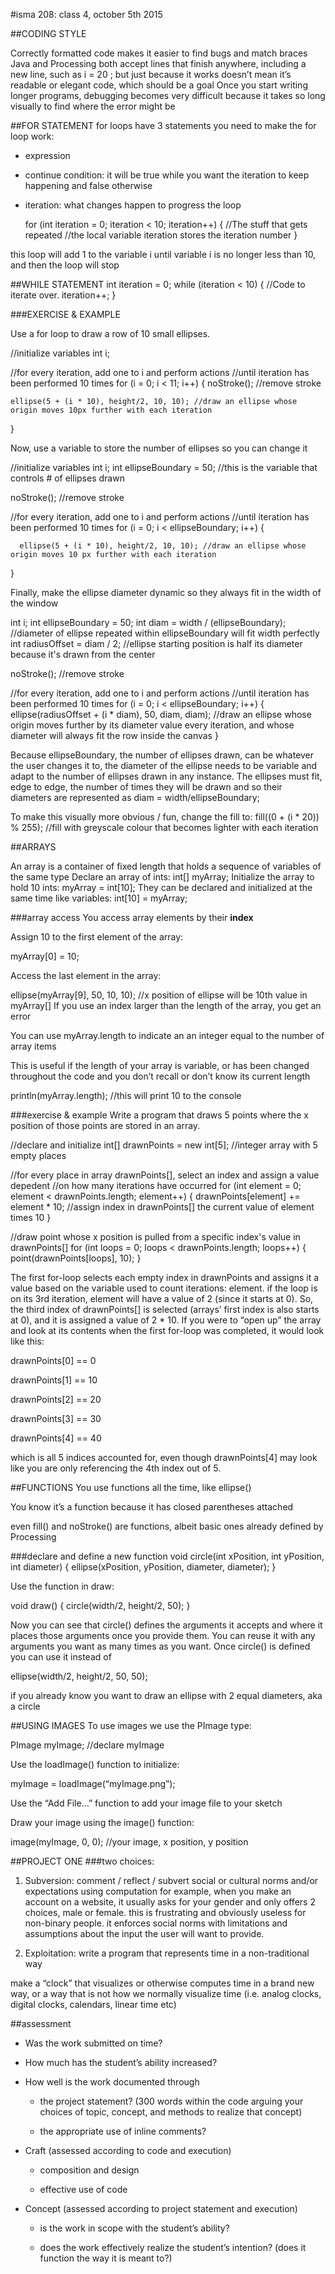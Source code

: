 #isma 208: class 4, october 5th 2015

##CODING STYLE

Correctly formatted code makes it easier to find bugs and match braces
Java and Processing both accept lines that finish anywhere, including a new line, such as
  i = 20
  ;
but just because it works doesn’t mean it’s readable or elegant code, which should be a goal
Once you start writing longer programs, debugging becomes very difficult because it takes so long visually to find where the error might be

##FOR STATEMENT
for loops have 3 statements you need to make the for loop work:
- expression
- continue condition: it will be true while you want the iteration to keep happening and false otherwise
- iteration: what changes happen to progress the loop

  for (int iteration = 0; iteration < 10; iteration++) {
    //The stuff that gets repeated
    //the local variable iteration stores the iteration number
  }

this loop will add 1 to the variable i until variable i is no longer less than 10, and then the loop will stop

##WHILE STATEMENT
  int iteration = 0;
  while (iteration < 10) {
    //Code to iterate over.
    iteration++;
  }

###EXERCISE & EXAMPLE

Use a for loop to draw a row of 10 small ellipses.

  //initialize variables
  int i;

  //for every iteration, add one to i and perform actions
  //until iteration has been performed 10 times
  for (i = 0; i < 11; i++) {
    noStroke(); //remove stroke

    ellipse(5 + (i * 10), height/2, 10, 10); //draw an ellipse whose origin moves 10px further with each iteration
  }

Now, use a variable to store the number of ellipses so you can change it

  //initialize variables
  int i;
  int ellipseBoundary = 50; //this is the variable that controls # of ellipses drawn

  noStroke(); //remove stroke

  //for every iteration, add one to i and perform actions
  //until iteration has been performed 10 times
  for (i = 0; i < ellipseBoundary; i++) {

      ellipse(5 + (i * 10), height/2, 10, 10); //draw an ellipse whose origin moves 10 px further with each iteration
  }

Finally, make the ellipse diameter dynamic so they always fit in the width of the window

  int i;
  int ellipseBoundary = 50;
  int diam = width / (ellipseBoundary); //diameter of ellipse repeated within ellipseBoundary will fit width perfectly
  int radiusOffset = diam / 2; //ellipse starting position is half its diameter because it's drawn from the center

  noStroke(); //remove stroke

  //for every iteration, add one to i and perform actions
  //until iteration has been performed 10 times
  for (i = 0; i < ellipseBoundary; i++) {
    ellipse(radiusOffset + (i * diam), 50, diam, diam); //draw an ellipse whose origin moves further by its diameter value every iteration, and whose diameter will always fit the row inside the canvas
  }

Because ellipseBoundary, the number of ellipses drawn, can be whatever the user changes it to, the diameter of the ellipse needs to be variable and adapt to the number of ellipses drawn in any instance. The ellipses must fit, edge to edge, the number of times they will be drawn and so their diameters are represented as diam = width/ellipseBoundary;

To make this visually more obvious / fun, change the fill to:
  fill((0 + (i * 20)) % 255); //fill with greyscale colour that becomes lighter with each iteration

##ARRAYS

An array is a container of fixed length that holds a sequence of variables of the same type
Declare an array of ints:
  int[] myArray;
Initialize the array to hold 10 ints:
  myArray = int[10];
They can be declared and initialized at the same time like variables:
  int[10] = myArray;

###array access
You access array elements by their **index**

Assign 10 to the first element of the array:

  myArray[0] = 10;

Access the last element in the array:

  ellipse(myArray[9], 50, 10, 10); //x position of ellipse will be 10th value in myArray[]
If you use an index larger than the length of the array, you get an error

You can use myArray.length to indicate an an integer equal to the number of array items

This is useful if the length of your array is variable, or has been changed throughout the code and you don’t recall or don’t know its current length

  println(myArray.length); //this will print 10 to the console

###exercise & example
Write a program that draws 5 points where the x position of those points are stored in an array.

  //declare and initialize
  int[] drawnPoints = new int[5]; //integer array with 5 empty places

  //for every place in array drawnPoints[], select an index and assign a value depedent 
  //on how many iterations have occurred
  for (int element = 0; element < drawnPoints.length; element++) {
    drawnPoints[element] += element * 10; //assign index in drawnPoints[] the current value of element times 10
  }

  //draw point whose x position is pulled from a specific index's value in drawnPoints[]
  for (int loops = 0; loops < drawnPoints.length; loops++) {
    point(drawnPoints[loops], 10);
  }

The first for-loop selects each empty index in drawnPoints and assigns it a value based on the variable used to count iterations: element. if the loop is on its 3rd iteration, element will have a value of 2 (since it starts at 0). So, the third index of drawnPoints[] is selected (arrays’ first index is also starts at 0), and it is assigned a value of 2 * 10. If you were to “open up” the array and look at its contents when the first for-loop was completed, it would look like this:

  drawnPoints[0] == 0

  drawnPoints[1] == 10

  drawnPoints[2] == 20

  drawnPoints[3] == 30

  drawnPoints[4] == 40

which is all 5 indices accounted for, even though drawnPoints[4] may look like you are only referencing the 4th index out of 5.

##FUNCTIONS
You use functions all the time, like ellipse()

You know it’s a function because it has closed parentheses attached

even fill() and noStroke() are functions, albeit basic ones already defined by Processing

###declare and define a new function
  void circle(int xPosition, int yPosition, int diameter) {
    ellipse(xPosition, yPosition, diameter, diameter);
  }


Use the function in draw:

  void draw() {
    circle(width/2, height/2, 50);
  }


Now you can see that circle() defines the arguments it accepts and where it places those arguments once you provide them. You can reuse it with any arguments you want as many times as you want. Once circle() is defined you can use it instead of 

  ellipse(width/2, height/2, 50, 50);

if you already know you want to draw an ellipse with 2 equal diameters, aka a circle


##USING IMAGES
To use images we use the PImage type:

  PImage myImage; //declare myImage

Use the loadImage() function to initialize:

  myImage = loadImage(“myImage.png”);

Use the “Add File…” function to add your image file to your sketch

Draw your image using the image() function:

  image(myImage, 0, 0); //your image, x position, y position


##PROJECT ONE
###two choices:
1. Subversion: comment / reflect / subvert social or cultural norms and/or expectations using computation
for example, when you make an account on a website, it usually asks for your gender and only offers 2 choices, male or female. this is frustrating and obviously useless for non-binary people. it enforces social norms with limitations and assumptions about the input the user will want to provide.

2. Exploitation: write a program that represents time in a non-traditional way

make a “clock” that visualizes or otherwise computes time in a brand new way, or a way that is not how we normally visualize time (i.e. analog clocks, digital clocks, calendars, linear time etc)


##assessment
- Was the work submitted on time?

- How much has the student’s ability increased?

- How well is the work documented through

  - the project statement? (300 words within the code arguing your choices of topic, concept, and methods to realize that concept)

  - the appropriate use of inline comments?

- Craft (assessed according to code and execution)

  - composition and design

  - effective use of code

- Concept (assessed according to project statement and execution)

  - is the work in scope with the student’s ability?

  - does the work effectively realize the student’s intention? (does it function the way it is meant to?)
